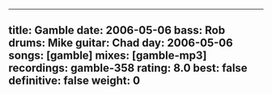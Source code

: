 
---
title: Gamble
date: 2006-05-06
bass:	Rob
drums:	Mike
guitar:	Chad
day: 2006-05-06
songs: [gamble]
mixes: [gamble-mp3]
recordings: gamble-358
rating: 8.0
best: false
definitive: false
weight: 0
---
